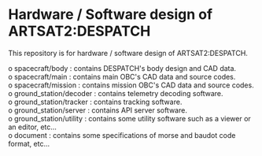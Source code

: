 Hardware / Software design of ARTSAT2:DESPATCH
========
This repository is for hardware / software design of ARTSAT2:DESPATCH.  

o spacecraft/body : contains DESPATCH's body design and CAD data.  
o spacecraft/main : contains main OBC's CAD data and source codes.  
o spacecraft/mission : contains mission OBC's CAD data and source codes.  
o ground_station/decoder :  contains telemetry decoding software.  
o ground_station/tracker :  contains tracking software.  
o ground_station/server : contains API server software.  
o ground_station/utility : contains some utility software such as a viewer or an editor, etc...  
o document : contains some specifications of morse and baudot code format, etc...  
